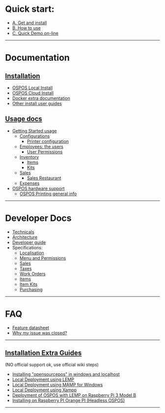 # Quick start:

 * [A. Get and install](Getting-Started-installations)
 * [B. How to use](DOCS-USERS-Getting-Started-usage)
 * [C. Quick Demo on-line](https://demo.opensourcepos.org/)

***

# Documentation

## [Installation](DOCS-USERS-Getting-Started-installations)

  * [OSPOS Local Install](Getting-Started-installations#local-deploy-install)
  * [OSPOS Cloud Install](Getting-Started-installations#cloud-install)
  * [Docker extra documentation](DOCS-USERS-Extras-for-Docker-cloud-maintenance)
  * [Other install user guides](Getting-Started-installations#other-install-guides)

## [Usage docs](Home#documentation)

  * [Getting Started usage](DOCS-USERS-Getting-Started-usage)
    * [Configurations](DOCS-USERS-Configuration)
      * [Printer configuration](DOCS-USERS-for-OSPOS-Printing)
    * [Employees: the users](DOCS-USERS-Employees)
      * [User Permissions](DOCS-USERS-Employees#permissions)
    * [Inventory](DOCS-USERS-Getting-Started-usage#3-inventory)
      * [Items](DOCS-USERS-Inventory-Items)
      * [Kits](DOCS-USERS-Inventory-Kits)
    * [Sales](DOCS-USERS-Getting-Started-usage#4-sales)
      * [Sales Restaurant](DOCS-USERS-Sales-Restaurant)
    * [Expenses](DOCS-USERS-Expenses)
  * [OSPOS hardware support](OSPOS-hardware-supported-datasheet)
    * [OSPOS Printing general info](DOCS-USERS-for-OSPOS-Printing)

***

# Developer Docs

   * [Technicals](OSPOS-development-index#tech-installation)
   * [Architecture](OSPOS-development-index#tech-architecture)
   * [Developer guide](OSPOS-development-index#development-code-tips-and-help)
   * Specifications:
     * [Localisation](https://github.com/opensourcepos/opensourcepos/wiki/Localisation-support)
     * [Menu and Permissions](https://github.com/opensourcepos/opensourcepos/wiki/Menu-and-Permissions)
     * [Sales](https://github.com/opensourcepos/opensourcepos/wiki/Sales)
     * [Taxes](https://github.com/opensourcepos/opensourcepos/wiki/Taxes)
     * [Work Orders](https://github.com/opensourcepos/opensourcepos/wiki/Work-Orders)
     * [Items](https://github.com/opensourcepos/opensourcepos/wiki/Items)
     * [Item Kits](https://github.com/opensourcepos/opensourcepos/wiki/Item-Kits)
     * [Purchasing](https://github.com/opensourcepos/opensourcepos/wiki/Purchasing)

***

# FAQ

  * [Feature datasheet](OSPOS-complete-feature-datasheet)
  * [Why my issue was closed?](OSPOS-why-my-issue-was-closed)

***

## [Installation Extra Guides](DOCS-USERS-Getting-Started-installations#other-install-guides)

(NO official support ok, use official wiki steps)

  * [Installing "opensourcepos" in windows and localhost](https://github.com/opensourcepos/opensourcepos/wiki/Installing-%22opensourcepos%22-in-windows-and-localhost)
  * [Local Deployment using LEMP](https://github.com/opensourcepos/opensourcepos/wiki/Local-Deployment-using-LEMP)
  * [Local Deployment using MAMP for Windows](https://github.com/opensourcepos/opensourcepos/wiki/Local-Deployment-using-MAMP-for-Windows)
  * [Local Deployment using Xampp](https://github.com/opensourcepos/opensourcepos/wiki/OSPOS-using-Xampp-(recommended-for-testing-or-local-use-only).)
  * [Deployment of OSPOS with LEMP on Raspberry Pi 3 Model B](https://github.com/opensourcepos/opensourcepos/wiki/OSPOS-EXTRAS-Deployment-of-OSPOS-with-LEMP-on-Raspberry-Pi-3-Model-B)
  * [Installing on Raspberry PI Orange PI (Headless OSPOS)](https://github.com/opensourcepos/opensourcepos/wiki/Installing-on-Raspberry-PI---Orange-PI-(Headless-OSPOS))

***
